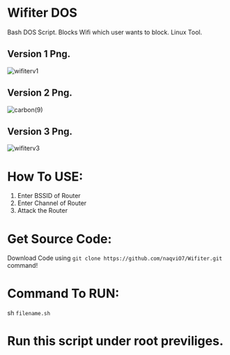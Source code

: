 # Wifiter DOS
Bash DOS Script. Blocks Wifi which user wants to block. Linux Tool.

## Version 1 Png.
![wifiterv1](https://user-images.githubusercontent.com/79792270/134976314-4df0515e-2704-48ac-b3fa-c818c83a9ca3.png)


## Version 2 Png.
![carbon(9)](https://user-images.githubusercontent.com/79792270/132104993-0bc0b6f0-a73d-40e1-a659-126550dc8a72.png)

## Version 3 Png.
![wifiterv3](https://user-images.githubusercontent.com/79792270/134975403-d22e71ac-8b15-41c0-ad64-c46bb3f8f69d.png)


# How To USE:
1. Enter BSSID of Router
2. Enter Channel of Router
3. Attack the Router

# Get Source Code:
Download Code using `git clone https://github.com/naqviO7/Wifiter.git` command! 

# Command To RUN:
sh `filename.sh`

# Run this script under root previliges.
